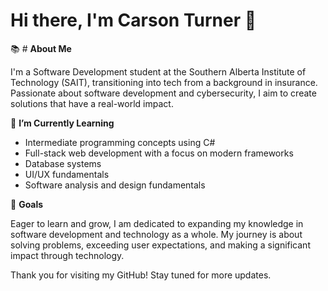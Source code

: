 # Hi there, I'm Carson Turner 👋


📚 # **About Me**

I'm a Software Development student at the Southern Alberta Institute of Technology (SAIT), transitioning into tech from a background in insurance. Passionate about software development and cybersecurity, I aim to create solutions that have a real-world impact.

🌱 **I’m Currently Learning**

- Intermediate programming concepts using C#
- Full-stack web development with a focus on modern frameworks
- Database systems
- UI/UX fundamentals
- Software analysis and design fundamentals

🎯 **Goals**

Eager to learn and grow, I am dedicated to expanding my knowledge in software development and technology as a whole. My journey is about solving problems, exceeding user expectations, and making a significant impact through technology.

Thank you for visiting my GitHub! Stay tuned for more updates.
